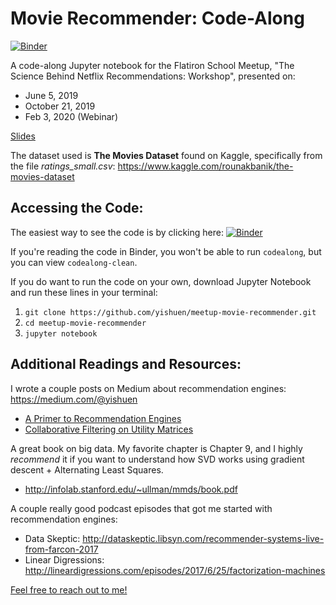 # Movie Recommender: Code-Along
[![Binder](https://mybinder.org/badge_logo.svg)](https://mybinder.org/v2/gh/yishuen/meetup-movie-recommender/master)

A code-along Jupyter notebook for the Flatiron School Meetup, "The Science Behind Netflix Recommendations: Workshop", presented on:
- June 5, 2019
- October 21, 2019
- Feb 3, 2020 (Webinar)

[Slides](https://github.com/yishuen/meetup-movie-recommender/blob/master/Science-of-Netflix.pdf)

The dataset used is **The Movies Dataset** found on Kaggle, specifically from the file *ratings_small.csv*: https://www.kaggle.com/rounakbanik/the-movies-dataset

## Accessing the Code:

The easiest way to see the code is by clicking here: [![Binder](https://mybinder.org/badge_logo.svg)](https://mybinder.org/v2/gh/yishuen/meetup-movie-recommender/master)

If you're reading the code in Binder, you won't be able to run `codealong`, but you can view `codealong-clean`.

If you do want to run the code on your own, download Jupyter Notebook and run these lines in your terminal:

 1. `git clone https://github.com/yishuen/meetup-movie-recommender.git`
 2. `cd meetup-movie-recommender`
 3. `jupyter notebook`


## Additional Readings and Resources:

I wrote a couple posts on Medium about recommendation engines: https://medium.com/@yishuen
- [A Primer to Recommendation Engines](https://towardsdatascience.com/a-primer-to-recommendation-engines-49bd12ed849f)
- [Collaborative Filtering on Utility Matrices](https://towardsdatascience.com/math-for-data-science-collaborative-filtering-on-utility-matrices-e62fa9badaab)

A great book on big data. My favorite chapter is Chapter 9, and I highly *recommend* it if you want to understand how SVD works using gradient descent + Alternating Least Squares.
- http://infolab.stanford.edu/~ullman/mmds/book.pdf

A couple really good podcast episodes that got me started with recommendation engines:
- Data Skeptic: http://dataskeptic.libsyn.com/recommender-systems-live-from-farcon-2017
- Linear Digressions: http://lineardigressions.com/episodes/2017/6/25/factorization-machines

[Feel free to reach out to me!](https://www.linkedin.com/in/yishuen-lim/)
